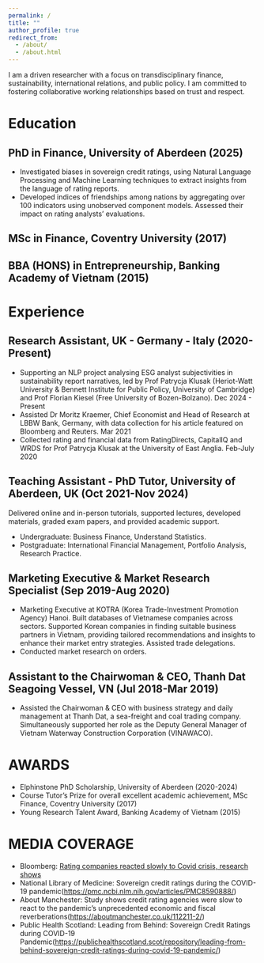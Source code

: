 ```yaml
---
permalink: /
title: ""
author_profile: true
redirect_from: 
  - /about/
  - /about.html
---
```

I am a driven researcher with a focus on transdisciplinary finance, sustainability, international relations, and public policy. I am committed to fostering collaborative working relationships based on trust and respect.


Education
======

PhD in Finance, University of Aberdeen (2025)
------

* Investigated biases in sovereign credit ratings, using Natural Language Processing and Machine Learning techniques to extract insights from the language of rating reports.
* Developed indices of friendships among nations by aggregating over 100 indicators using unobserved component models. Assessed their impact on rating analysts’ evaluations.

MSc in Finance, Coventry University (2017)
------

BBA (HONS) in Entrepreneurship, Banking Academy of Vietnam (2015)
------

Experience
======

Research Assistant, UK - Germany - Italy	(2020-Present)
------
* Supporting an NLP project analysing ESG analyst subjectivities in sustainability report narratives, led by Prof Patrycja Klusak (Heriot-Watt University & Bennett Institute for Public Policy, University of Cambridge) and Prof Florian Kiesel (Free University of Bozen-Bolzano).	Dec 2024 - Present
* Assisted Dr Moritz Kraemer, Chief Economist and Head of Research at LBBW Bank, Germany, with data collection for his article featured on Bloomberg and Reuters.	Mar 2021
* Collected rating and financial data from RatingDirects, CapitalIQ and WRDS for Prof Patrycja Klusak at the University of East Anglia.	 Feb-July 2020

Teaching Assistant - PhD Tutor, University of Aberdeen, UK	(Oct 2021-Nov 2024)
------
Delivered online and in-person tutorials, supported lectures, developed materials, graded exam papers, and provided academic support.
* Undergraduate: Business Finance, Understand Statistics.
* Postgraduate: International Financial Management, Portfolio Analysis, Research Practice.

Marketing Executive & Market Research Specialist (Sep 2019-Aug 2020)
------
* Marketing Executive at KOTRA (Korea Trade-Investment Promotion Agency) Hanoi. Built databases of Vietnamese companies across sectors. Supported Korean companies in finding suitable business partners in Vietnam, providing tailored recommendations and insights to enhance their market entry strategies. Assisted trade delegations.
* Conducted market research on orders.

Assistant to the Chairwoman & CEO, Thanh Dat Seagoing Vessel, VN (Jul 2018-Mar 2019)
------
* Assisted the Chairwoman & CEO with business strategy and daily management at Thanh Dat, a sea-freight and coal trading company. Simultaneously supported her role as the Deputy General Manager of Vietnam Waterway Construction Corporation (VINAWACO).


AWARDS
======
* Elphinstone PhD Scholarship, University of Aberdeen (2020-2024)
* Course Tutor’s Prize for overall excellent academic achievement, MSc Finance, Coventry University (2017)
* Young Research Talent Award, Banking Academy of Vietnam (2015)

MEDIA COVERAGE
======
* Bloomberg: [Rating companies reacted slowly to Covid crisis, research shows](https://www.bloomberg.com/news/articles/2021-09-21/ratings-companies-reacted-slowly-to-covid-crisis-research-shows)
* National Library of Medicine: Sovereign credit ratings during the COVID-19 pandemic(https://pmc.ncbi.nlm.nih.gov/articles/PMC8590888/)
* About Manchester: Study shows credit rating agencies were slow to react to the pandemic’s unprecedented economic and fiscal reverberations(https://aboutmanchester.co.uk/112211-2/)
* Public Health Scotland: Leading from Behind: Sovereign Credit Ratings during COVID-19 Pandemic(https://publichealthscotland.scot/repository/leading-from-behind-sovereign-credit-ratings-during-covid-19-pandemic/)
